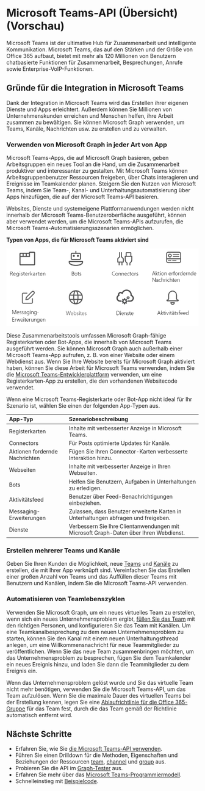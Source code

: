 # <a name="microsoft-teams-api-overview-preview"></a>Microsoft Teams-API (Übersicht) (Vorschau)

Microsoft Teams ist der ultimative Hub für Zusammenarbeit und intelligente Kommunikation. Microsoft Teams, das auf den Stärken und der Größe von Office 365 aufbaut, bietet mit mehr als 120 Millionen von Benutzern chatbasierte Funktionen für Zusammenarbeit, Besprechungen, Anrufe sowie Enterprise-VoIP-Funktionen.

## <a name="why-integrate-with-microsoft-teams"></a>Gründe für die Integration in Microsoft Teams

Dank der Integration in Microsoft Teams wird das Erstellen ihrer eigenen Dienste und Apps erleichtert. Außerdem können Sie Millionen von Unternehmenskunden erreichen und Menschen helfen, ihre Arbeit zusammen zu bewältigen. Sie können Microsoft Graph verwenden, um Teams, Kanäle, Nachrichten usw. zu erstellen und zu verwalten.

### <a name="use-microsoft-graph-in-any-kind-of-app"></a>Verwenden von Microsoft Graph in jeder Art von App

Microsoft Teams-Apps, die auf Microsoft Graph basieren, geben Arbeitsgruppen ein neues Tool an die Hand, um die Zusammenarbeit produktiver und interessanter zu gestalten. Mit Microsoft Teams können Arbeitsgruppenbenutzer Ressourcen freigeben, über Chats interagieren und Ereignisse im Teamkalender planen. Steigern Sie den Nutzen von Microsoft Teams, indem Sie Team-, Kanal- und Unterhaltungsautomatisierung über Apps hinzufügen, die auf der Microsoft Teams-API basieren.

Websites, Dienste und systemeigene Plattformanwendungen werden nicht innerhalb der Microsoft Teams-Benutzeroberfläche ausgeführt, können aber verwendet werden, um die Microsoft Teams-APIs aufzurufen, die Microsoft Teams-Automatisierungsszenarien ermöglichen.

**Typen von Apps, die für Microsoft Teams aktiviert sind**

![Rufen Sie die Microsoft Teams-API von Registerkarten, Bots, Websites und Diensten auf.](images/TeamsAppEndpoints.png)

Diese Zusammenarbeitstools umfassen Microsoft Graph-fähige Registerkarten oder Bot-Apps, die innerhalb von Microsoft Teams ausgeführt werden. Sie können Microsoft Graph auch außerhalb einer Microsoft Teams-App aufrufen, z. B. von einer Website oder einem Webdienst aus. Wenn Sie Ihre Website bereits für Microsoft Graph aktiviert haben, können Sie diese Arbeit für Microsoft Teams verwenden, indem Sie die [Microsoft Teams-Entwicklerplattform](https://docs.microsoft.com/en-us/microsoftteams/platform/#pivot=home&panel=home-all) verwenden, um eine Registerkarten-App zu erstellen, die den vorhandenen Websitecode verwendet.

Wenn eine Microsoft Teams-Registerkarte oder Bot-App nicht ideal für Ihr Szenario ist, wählen Sie einen der folgenden App-Typen aus.

|App-Typ|Szenariobeschreibung|
|:-------|:-------------------|
|Registerkarten|Inhalte mit verbesserter Anzeige in Microsoft Teams.|
|Connectors|Für Posts optimierte Updates für Kanäle.|
|Aktionen fordernde Nachrichten|Fügen Sie Ihren Connector-Karten verbesserte Interaktion hinzu.|
|Webseiten|Inhalte mit verbesserter Anzeige in Ihren Webseiten.|
|Bots|Helfen Sie Benutzern, Aufgaben in Unterhaltungen zu erledigen.|
|Aktivitätsfeed|Benutzer über Feed-Benachrichtigungen einbeziehen.|
|Messaging-Erweiterungen|Zulassen, dass Benutzer erweiterte Karten in Unterhaltungen abfragen und freigeben.|
|Dienste|Verbessern Sie Ihre Clientanwendungen mit Microsoft Graph-Daten über Ihren Webdienst.|

### <a name="create-multiple-teams-and-channels"></a>Erstellen mehrerer Teams und Kanäle

Geben Sie Ihren Kunden die Möglichkeit, neue [Teams](../api-reference/beta/resources/team.md) und [Kanäle](../api-reference/beta/resources/channel.md) zu erstellen, die mit Ihrer App verknüpft sind. Vereinfachen Sie das Erstellen einer großen Anzahl von Teams und das Auffüllen dieser Teams mit Benutzern und Kanälen, indem Sie die Microsoft Teams-API verwenden.

### <a name="automate-team-lifecycles"></a>Automatisieren von Teamlebenszyklen

Verwenden Sie Microsoft Graph, um ein neues virtuelles Team zu erstellen, wenn sich ein neues Unternehmensproblem ergibt, [füllen Sie das Team](../api-reference/v1.0/api/group_post_members.md) mit den richtigen Personen, und konfigurieren Sie das Team mit Kanälen. Um eine Teamkanalbesprechung zu dem neuen Unternehmensproblem zu starten, können Sie den Kanal mit einem neuen Unterhaltungsthread anlegen, um eine Willkommensnachricht für neue Teammitglieder zu veröffentlichen. Wenn Sie das neue Team zusammenbringen möchten, um das Unternehmensproblem zu besprechen, fügen Sie dem Teamkalender ein neues Ereignis hinzu, und laden Sie dann die Teammitglieder zu dem Ereignis ein.

Wenn das Unternehmensproblem gelöst wurde und Sie das virtuelle Team nicht mehr benötigen, verwenden Sie die Microsoft Teams-API, um das Team aufzulösen. Wenn Sie die maximale Dauer des virtuellen Teams bei der Erstellung kennen, legen Sie eine [Ablaufrichtlinie für die Office 365-Gruppe](https://support.office.com/en-us/article/office-365-group-expiration-policy-8d253fe5-0e09-4b3c-8b5e-f48def064733?ui=en-US&rs=en-US&ad=US) für das Team fest, durch die das Team gemäß der Richtlinie automatisch entfernt wird.

## <a name="next-steps"></a>Nächste Schritte

- Erfahren Sie, wie Sie [die Microsoft Teams-API verwenden](../api-reference/beta/resources/teams_api_overview.md).
- Führen Sie einen Drilldown für die Methoden, Eigenschaften und Beziehungen der Ressourcen [team](../api-reference/beta/resources/team.md), [channel](../api-reference/beta/resources/channel.md) und [group](../api-reference/v1.0/resources/group.md) aus.
- Probieren Sie die API im [Graph-Tester](https://developer.microsoft.com/en-us/graph/graph-explorer) aus.
- Erfahren Sie mehr über das [Microsoft Teams-Programmiermodell](https://docs.microsoft.com/en-us/microsoftteams/platform/concepts/concepts-overview).
- Schnelleinstieg mit [Beispielcode](https://github.com/OfficeDev/microsoft-teams-sample-graph).
